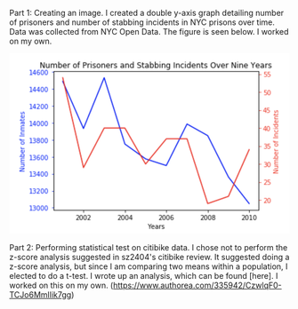 Part 1: Creating an image. I created a double y-axis graph detailing number of prisoners and number of stabbing incidents in NYC prisons
over time. Data was collected from NYC Open Data. The figure is seen below. I worked on my own. 

![Alt text](../HW8_nbc270/prisoners.png)

Part 2: Performing statistical test on citibike data. I chose not to perform the z-score analysis suggested in sz2404's citibike review. It
suggested doing a z-score analysis, but since I am comparing two means within a population, I elected to do a t-test. I wrote up an
analysis, which can be found [here]. I worked on this on my own.
(https://www.authorea.com/335942/CzwlqF0-TCJo6MmlIik7gg)
